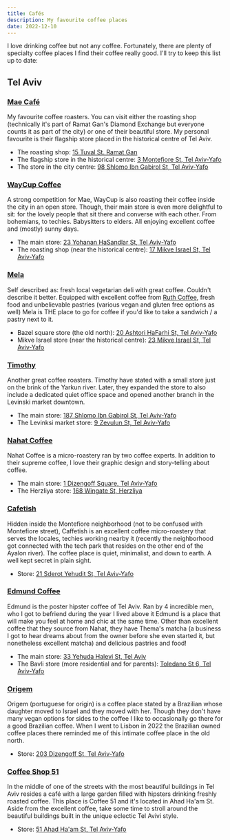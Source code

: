 ```yaml
---
title: Cafés
description: My favourite coffee places
date: 2022-12-10
---
```


I love drinking coffee but not any coffee. Fortunately, there are plenty of specialty coffee places I find their coffee really good. I'll try to keep this list up to date:

## Tel Aviv

### [Mae Café](https://www.maecafe.com/)

My favourite coffee roasters. You can visit either the roasting shop (technically it's part of Ramat Gan's Diamond Exchange but everyone counts it as part of the city) or one of their beautiful store. My personal favourite is their flagship store placed in the historical centre of Tel Aviv.

- The roasting shop: [15 Tuval St. Ramat Gan](https://goo.gl/maps/aFo44NCSLQqdFnZY8)
- The flagship store in the historical centre: [3 Montefiore St, Tel Aviv-Yafo](https://goo.gl/maps/Na5HzzLJoDLYVH6y8)
- The store in the city centre: [98 Shlomo Ibn Gabirol St, Tel Aviv-Yafo](https://goo.gl/maps/CTGA8tQSpbH8H6658)

### [WayCup Coffee](https://www.facebook.com/WayCupCoffeeTlv/)

A strong competition for Mae, WayCup is also roasting their coffee inside the city in an open store. Though, their main store is even more delightful to sit: for the lovely people that sit there and converse with each other. From bohemians, to techies. Babysitters to elders. All enjoying excellent coffee and (mostly) sunny days.

- The main store: [23 Yohanan HaSandlar St, Tel Aviv-Yafo](https://goo.gl/maps/7k9AjEaMLd5kJ2acA)
- The roasting shop (near the historical centre): [17 Mikve Israel St, Tel Aviv-Yafo](https://goo.gl/maps/zJoL12gAE8L5XRFt6)

### [Mela](https://www.facebook.com/people/Mela/100063507433490/)

Self described as: fresh local vegetarian deli with great coffee. Couldn't describe it better. Equipped with excellent coffee from [Ruth Coffee](https://www.ruthcoffee.co.il/), fresh food and unbelievable pastries (various vegan and gluten free options as well) Mela is THE place to go for coffee if you'd like to take a sandwich / a pastry next to it.

- Bazel square store (the old north): [20 Ashtori HaFarhi St, Tel Aviv-Yafo](https://goo.gl/maps/r8HiU8w2UnybZRnn8)
- Mikve Israel store (near the historical centre): [23 Mikve Israel St, Tel Aviv-Yafo](https://goo.gl/maps/oHR67RESLZ3pkDcv6)

### [Timothy](https://www.facebook.com/timothycafetlv/)

Another great coffee roasters. Timothy have stated with a small store just on the brink of the Yarkun river. Later, they expanded the store to also include a dedicated quiet office space and opened another branch in the Levinski market downtown.

- The main store: [187 Shlomo Ibn Gabirol St, Tel Aviv-Yafo](https://goo.gl/maps/akYhk3iTeuoC53B1A)
- The Levinksi market store: [9 Zevulun St, Tel Aviv-Yafo](https://goo.gl/maps/1zezrxNtpgKgyBRf6)

### [Nahat Coffee](https://www.nahatcoffee.com/)

Nahat Coffee is a micro-roastery ran by two coffee experts. In addition to their supreme coffee, I love their graphic design and story-telling about coffee.

- The main store: [1 Dizengoff Square, Tel Aviv-Yafo](https://goo.gl/maps/g72SCY81YTunLNYdA)
- The Herzliya store: [168 Wingate St, Herzliya](https://goo.gl/maps/6uXiykoxzjGC67aZ6)

### [Cafetish](https://www.instagram.com/cafetish.coffee)

Hidden inside the Montefiore neighborhood (not to be confused with Montefiore street), Caffetish is an excellent coffee micro-roastery that serves the locales, techies working nearby it (recently the neighborhood got connected with the tech park that resides on the other end of the Ayalon river). The coffee place is quiet, minimalist, and down to earth. A well kept secret in plain sight.

- Store: [21 Sderot Yehudit St, Tel Aviv-Yafo](https://goo.gl/maps/GGQmXUGzfjVyjqfY8)

### [Edmund Coffee](https://www.facebook.com/Edmundcoffee/)

Edmund is the poster hipster coffee of Tel Aviv. Ran by 4 incredible men, who I got to befriend during the year I lived above it Edmund is a place that will make you feel at home and chic at the same time. Other than excellent coffee that they source from Nahat, they have Thema's matcha (a business I got to hear dreams about from the owner before she even started it, but nonetheless excellent matcha) and delicious pastries and food!

- The main store: [33 Yehuda Halevi St, Tel Aviv](https://goo.gl/maps/B38WHN9FXTj5v92i9)
- The Bavli store (more residential and for parents): [Toledano St 6, Tel Aviv-Yafo](https://goo.gl/maps/zEQztDJrZokC6JZV8)

### [Origem](https://www.origem.co.il/)

Origem (portuguese for origin) is a coffee place stated by a Brazilian whose daughter moved to Israel and they moved with her. Though they don't have many vegan options for sides to the coffee I like to occasionally go there for a good Brazilian coffee. When I went to Lisbon in 2022 the Brazilian owned coffee places there reminded me of this intimate coffee place in the old north.

- Store: [203 Dizengoff St, Tel Aviv-Yafo](https://goo.gl/maps/YrEBF1QGzLp9nzB16)

### [Coffee Shop 51](https://www.coffeeshop51.com/)

In the middle of one of the streets with the most beautiful buildings in Tel Aviv resides a café with a large garden filled with hipsters drinking freshly roasted coffee. This place is Coffee 51 and it's located in Ahad Ha'am St. Aside from the excellent coffee, take some time to stroll around the beautiful buildings built in the unique eclectic Tel Avivi style.

- Store: [51 Ahad Ha'am St, Tel Aviv-Yafo](https://goo.gl/maps/kSD1YBVfVBUgj2wB8)
